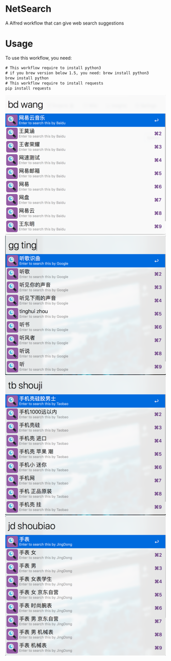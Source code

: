 # NetSearch
A Alfred workflow that can give web search suggestions

# Usage
To use this workflow, you need:
``` shell
# This workflow require to install python3
# if you brew version below 1.5, you need: brew install python3
brew install python
# This workflow require to install requests
pip install requests

```
![baidu search](https://github.com/kagenZhao/NetSearch/blob/master/Images/baidu.png)
![google search](https://github.com/kagenZhao/NetSearch/blob/master/Images/google.png)
![taobao search](https://github.com/kagenZhao/NetSearch/blob/master/Images/taobao.png)
![jingdong search](https://github.com/kagenZhao/NetSearch/blob/master/Images/jingdong.png)

